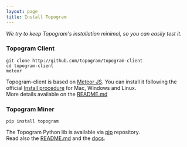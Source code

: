 ```yaml
---
layout: page
title: Install Topogram
---
```


*We try to keep Topogram's installation minimal, so you can easily test it.*

### Topogram Client


    git clone http://github.com/topogram/topogram-client
    cd topogram-client
    meteor

Topogram-client is based on [Meteor JS](https://www.meteor.com/). You can install it following the official [Install procedure](https://www.meteor.com/install) for Mac, Windows and Linux.  
More details available on the [README.md](https://github.com/topogram/topogram-client)


### Topogram Miner


    pip install topogram

The Topogram Python lib is available via [pip](https://pypi.python.org/pypi) repository.  
Read also the [README.md](https://github.com/topogram/topogram) and the [docs](http://topogram.readthedocs.org).
